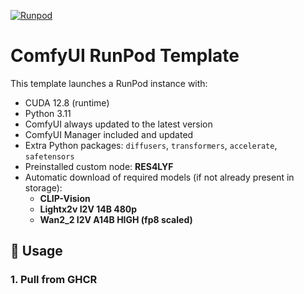 [![Runpod](https://api.runpod.io/badge/BVGAL/comfyui-runpod-template)](https://console.runpod.io/hub/BVGAL/comfyui-runpod-template)

# ComfyUI RunPod Template

This template launches a RunPod instance with:

- CUDA 12.8 (runtime)
- Python 3.11
- ComfyUI always updated to the latest version
- ComfyUI Manager included and updated
- Extra Python packages: `diffusers`, `transformers`, `accelerate`, `safetensors`
- Preinstalled custom node: **RES4LYF**
- Automatic download of required models (if not already present in storage):
  - **CLIP-Vision**  
  - **Lightx2v I2V 14B 480p**  
  - **Wan2_2 I2V A14B HIGH (fp8 scaled)**  

## 🚀 Usage

### 1. Pull from GHCR
